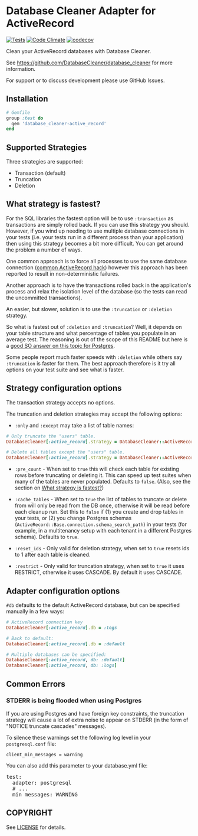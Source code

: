 # Database Cleaner Adapter for ActiveRecord

[![Tests](https://github.com/DatabaseCleaner/database_cleaner-active_record/actions/workflows/ci.yml/badge.svg)](https://github.com/DatabaseCleaner/database_cleaner-active_record/actions/workflows/ci.yml)
[![Code Climate](https://codeclimate.com/github/DatabaseCleaner/database_cleaner-active_record/badges/gpa.svg)](https://codeclimate.com/github/DatabaseCleaner/database_cleaner-active_record)
[![codecov](https://codecov.io/gh/DatabaseCleaner/database_cleaner-active_record/branch/master/graph/badge.svg)](https://codecov.io/gh/DatabaseCleaner/database_cleaner-active_record)

Clean your ActiveRecord databases with Database Cleaner.

See https://github.com/DatabaseCleaner/database_cleaner for more information.

For support or to discuss development please use GitHub Issues.

## Installation

```ruby
# Gemfile
group :test do
  gem 'database_cleaner-active_record'
end
```

## Supported Strategies

Three strategies are supported:

* Transaction (default)
* Truncation
* Deletion

## What strategy is fastest?

For the SQL libraries the fastest option will be to use `:transaction` as transactions are simply rolled back. If you can use this strategy you should. However, if you wind up needing to use multiple database connections in your tests (i.e. your tests run in a different process than your application) then using this strategy becomes a bit more difficult. You can get around the problem a number of ways.

One common approach is to force all processes to use the same database connection ([common ActiveRecord hack](http://blog.plataformatec.com.br/2011/12/three-tips-to-improve-the-performance-of-your-test-suite/)) however this approach has been reported to result in non-deterministic failures.

Another approach is to have the transactions rolled back in the application's process and relax the isolation level of the database (so the tests can read the uncommitted transactions).

An easier, but slower, solution is to use the `:truncation` or `:deletion` strategy.

So what is fastest out of `:deletion` and `:truncation`? Well, it depends on your table structure and what percentage of tables you populate in an average test. The reasoning is out of the scope of this README but here is a [good SO answer on this topic for Postgres](https://stackoverflow.com/questions/11419536/postgresql-truncation-speed/11423886#11423886).

Some people report much faster speeds with `:deletion` while others say `:truncation` is faster for them. The best approach therefore is it try all options on your test suite and see what is faster.

## Strategy configuration options

The transaction strategy accepts no options.

The truncation and deletion strategies may accept the following options:

* `:only` and `:except` may take a list of table names:

```ruby
# Only truncate the "users" table.
DatabaseCleaner[:active_record].strategy = DatabaseCleaner::ActiveRecord::Truncation.new(only: ["users"])

# Delete all tables except the "users" table.
DatabaseCleaner[:active_record].strategy = DatabaseCleaner::ActiveRecord::Deletion.new(except: ["users"])
```

* `:pre_count` - When set to `true` this will check each table for existing rows before truncating or deleting it.  This can speed up test suites when many of the tables are never populated. Defaults to `false`. (Also, see the section on [What strategy is fastest?](#what-strategy-is-fastest))

* `:cache_tables` - When set to `true` the list of tables to truncate or delete from will only be read from the DB once, otherwise it will be read before each cleanup run. Set this to `false` if (1) you create and drop tables in your tests, or (2) you change Postgres schemas (`ActiveRecord::Base.connection.schema_search_path`) in your tests (for example, in a multitenancy setup with each tenant in a different Postgres schema). Defaults to `true`.

* `:reset_ids` - Only valid for deletion strategy, when set to `true` resets ids to 1 after each table is cleaned.

* `:restrict` - Only valid for truncation strategy, when set to `true` it uses RESTRICT, otherwise it uses CASCADE. By default it uses CASCADE.

## Adapter configuration options

`#db` defaults to the default ActiveRecord database, but can be specified manually in a few ways:

```ruby
# ActiveRecord connection key
DatabaseCleaner[:active_record].db = :logs

# Back to default:
DatabaseCleaner[:active_record].db = :default

# Multiple databases can be specified:
DatabaseCleaner[:active_record, db: :default]
DatabaseCleaner[:active_record, db: :logs]
```

## Common Errors

### STDERR is being flooded when using Postgres

If you are using Postgres and have foreign key constraints, the truncation strategy will cause a lot of extra noise to appear on STDERR (in the form of "NOTICE truncate cascades" messages).

To silence these warnings set the following log level in your `postgresql.conf` file:

```
client_min_messages = warning
```

You can also add this parameter to your database.yml file:

<pre>
test:
  adapter: postgresql
  # ...
  min_messages: WARNING
</pre>

## COPYRIGHT

See [LICENSE](LICENSE) for details.
